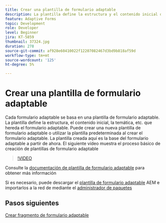 ```yaml
---
title: Crear una plantilla de formulario adaptable
description: La plantilla define la estructura y el contenido inicial del formulario adaptable.
feature: Adaptive Forms
topic: Development
role: Developer
level: Beginner
jira: KT-5859
thumbnail: 37324.jpg
duration: 278
source-git-commit: af928e60410022f12207082467d3bd9b818af59d
workflow-type: tm+mt
source-wordcount: '125'
ht-degree: 5%

---
```



# Crear una plantilla de formulario adaptable

Cada formulario adaptable se basa en una plantilla de formulario adaptable. La plantilla define la estructura, el contenido inicial, la temática, etc. que hereda el formulario adaptable. Puede crear una nueva plantilla de formulario adaptable o utilizar la plantilla predeterminada al crear el formulario adaptable.
La plantilla creada aquí es la base del formulario adaptable a partir de ahora.
El siguiente vídeo muestra el proceso básico de creación de plantillas de formulario adaptable

>[!VIDEO](https://video.tv.adobe.com/v/37324?quality=12&learn=on)

Consulte la [documentación de plantilla de formulario adaptable](https://experienceleague.adobe.com/docs/experience-manager-65/forms/adaptive-forms-advanced-authoring/template-editor.html) para obtener más información

Si es necesario, puede descargar el [plantilla de formulario adaptable](assets/peak-application-template.zip) AEM e importarlos a la red de mediante el [administrador de paquetes](http://localhost:4502/crx/packmgr/index.jsp)


## Pasos siguientes

[Crear fragmento de formulario adaptable](./create-form-fragment.md)


